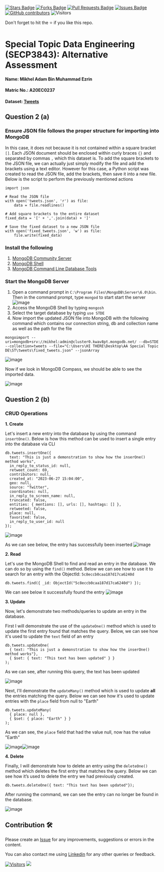 <a href="https://github.com/drshahizan/SECP3843/stargazers"><img src="https://img.shields.io/github/stars/drshahizan/SECP3843" alt="Stars Badge"/></a>
<a href="https://github.com/drshahizan/SECP3843/network/members"><img src="https://img.shields.io/github/forks/drshahizan/SECP3843" alt="Forks Badge"/></a>
<a href="https://github.com/drshahizan/SECP3843/pulls"><img src="https://img.shields.io/github/issues-pr/drshahizan/SECP3843" alt="Pull Requests Badge"/></a>
<a href="https://github.com/drshahizan/SECP3843/issues"><img src="https://img.shields.io/github/issues/drshahizan/SECP3843" alt="Issues Badge"/></a>
<a href="https://github.com/drshahizan/SECP3843/graphs/contributors"><img alt="GitHub contributors" src="https://img.shields.io/github/contributors/drshahizan/SECP3843?color=2b9348"></a>
![Visitors](https://api.visitorbadge.io/api/visitors?path=https%3A%2F%2Fgithub.com%2Fdrshahizan%2FSECP3843&labelColor=%23d9e3f0&countColor=%23697689&style=flat)

Don't forget to hit the :star: if you like this repo.

# Special Topic Data Engineering (SECP3843): Alternative Assessment

#### Name: Mikhel Adam Bin Muhammad Ezrin
#### Matric No.: A20EC0237
#### Dataset: [Tweets](https://github.com/drshahizan/dataset/tree/main/mongodb/06-tweets)

## Question 2 (a)
### Ensure JSON file follows the proper structure for importing into MongoDB
In this case, it does not because it is not contained within a square bracket `[]`. Each JSON document should be enclosed within curly braces `{}` and separated by commas `,`  which this dataset is. To add the square brackets to the JSON file, we can actually just simply modify the file and add the brackets using a text editor. However for this case, a Python script was created to read the JSON file, add the brackets, then save it into a new file. Below is the script to perform the previously mentioned actions
```
import json

# Read the JSON file
with open('tweets.json', 'r') as file:
    data = file.readlines()

# Add square brackets to the entire dataset
fixed_data = '[' + ','.join(data) + ']'

# Save the fixed dataset to a new JSON file
with open('fixed_tweets.json', 'w') as file:
    file.write(fixed_data)
```
### Install the following 
1. [MongoDB Community Server](https://www.mongodb.com/try/download/community-kubernetes-operator)
2. [MongoDB Shell](https://www.mongodb.com/try/download/shell)
3. [MongoDB Command Line Database Tools](https://www.mongodb.com/try/download/database-tools)

### Start the MongoDB Server
1. Open a command prompt in `C:\Program Files\MongoDB\Server\6.0\bin`. Then in the command prompt, type `mongod` to start start the server
   ![image](https://github.com/drshahizan/SECP3843/assets/3646429/b6974d26-7293-453d-ab88-6856cd3bffeb)
2. Access the MongoDB Shell by typing `mongosh`
3. Select the target database by typing `use STDE`
4. Now import the updated JSON file into MongoDB with the following command which contains our connection string, db and collection name as well as the path for the file
```
mongoimport --uri=mongodb+srv://mikhel:admin@cluster0.kwav8pt.mongodb.net/ --db=STDE --collection=tweets --file="C:\Users\HI THERE\Desktop\AA Special Topic DE\ST\tweets\fixed_tweets.json" --jsonArray
```
![image](https://github.com/drshahizan/SECP3843/assets/3646429/662d0e92-bdda-4b28-b584-a71666bad59f)

Now if we look in MongoDB Compass, we should be able to see the imported data.

![image](https://github.com/drshahizan/SECP3843/assets/3646429/994d5741-3593-4c5c-89a9-b5262d8d95e1)




## Question 2 (b)
### CRUD Operations

**1. Create**

 Let's insert a new entry into the database by using the command `insertOne()`. Below is how this method can be used to insert a single entry into the database via CLI
```
db.tweets.insertOne({
  text: "This is just a demonstration to show how the inserOne() method works",
  in_reply_to_status_id: null,
  retweet_count: 69,
  contributors: null,
  created_at: "2023-06-27 15:04:00",
  geo: null,
  source: "Twitter",
  coordinates: null,
  in_reply_to_screen_name: null,
  truncated: false,
  entities: { mentions: [], urls: [], hashtags: [] },
  retweeted: false,
  place: null,
  favorited: false,
  in_reply_to_user_id: null
});
```
![image](https://github.com/drshahizan/SECP3843/assets/3646429/4dab4038-b999-4121-aeb6-3d6c683eb0a5)

As we can see below, the entry has successfully been inserted
![image](https://github.com/drshahizan/SECP3843/assets/3646429/66f54390-227c-41e5-ab48-8d97fab93cab)

**2. Read**

Let's use the MongoDB Shell to find and read an entry in the database. We can do so by using the `find()` method. Below we can see how to use it to search for an entry with the ObjectId: `5c8eccb0caa187d17ca6240d` 
```
db.tweets.find({ _id: ObjectId("5c8eccb0caa187d17ca6240d") });
```
We can see below it successfully found the entry
![image](https://github.com/drshahizan/SECP3843/assets/3646429/6fbf86d4-7694-4016-b5b6-f7e25888dae9)


**3. Update**

Now, let's demonstrate two methods/queries to update an entry in the database.

First I will demonstrate the use of the `updateOne()` method which is used to update the first entry found that matches the query. Below, we can see how it's used to update the `text` field of an entry
```
db.tweets.updateOne(
  { text: "This is just a demonstration to show how the inserOne() method works"},
  { $set: { text: "This text has been updated" } }
);
```
As we can see, after running this query, the text has been updated

![image](https://github.com/drshahizan/SECP3843/assets/3646429/7217ee8c-fb00-4eb2-8cdb-14f9cca165a5)

Next, I'll demonstrate the `updateMany()` method which is used to update **all** the entries matching the query. Below we can see how it's used to update entries with the `place` field from null to "Earth"
```
db.tweets.updateMany(
  { place: null },
  { $set: { place: "Earth" } }
);
```
As we can see, the `place` field that had the value null, now has the value "Earth"

![image](https://github.com/drshahizan/SECP3843/assets/3646429/20467820-6b5d-48db-ab87-a5d4fc6a8fd6)![image](https://github.com/drshahizan/SECP3843/assets/3646429/785ad666-828c-405c-9d02-b3eb02f639d8)

**4. Delete**

Finally, I will demonstrate how to delete an entry using the `deleteOne()` method which deletes the first entry that matches the query. Below we can see how it’s used to delete the entry we had previously created.
```
db.tweets.deleteOne({ text: "This text has been updated"});
```
After running the command, we can see the entry can no longer be found in the database.

![image](https://github.com/drshahizan/SECP3843/assets/3646429/0531f4b5-224c-442f-9f37-33f33c2b400b)


## Contribution 🛠️
Please create an [Issue](https://github.com/drshahizan/special-topic-data-engineering/issues) for any improvements, suggestions or errors in the content.

You can also contact me using [Linkedin](https://www.linkedin.com/in/mikhel-adam/) for any other queries or feedback.

[![Visitors](https://api.visitorbadge.io/api/visitors?path=https%3A%2F%2Fgithub.com%2Fdrshahizan&labelColor=%23697689&countColor=%23555555&style=plastic)](https://visitorbadge.io/status?path=https%3A%2F%2Fgithub.com%2Fdrshahizan)
![](https://hit.yhype.me/github/profile?user_id=81284918)



